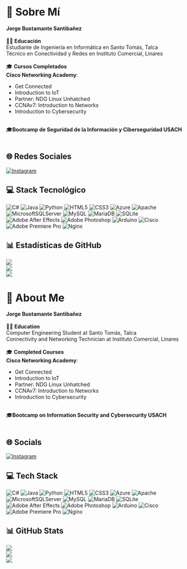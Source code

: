 # 💫 Sobre Mí
**Jorge Bustamante Santibañez**<br><br>
👨‍🎓 **Educación**<br>
Estudiante de Ingeniería en Informática en Santo Tomás, Talca<br>
Técnico en Conectividad y Redes en Instituto Comercial, Linares<br><br>
🎓 **Cursos Completados**<br>
**Cisco Networking Academy**:<br>
- Get Connected<br>
- Introduction to IoT<br>
- Partner: NDG Linux Unhatched<br>
- CCNAv7: Introduction to Networks<br>
- Introduction to Cybersecurity<br><br>

🎓**Bootcamp de Seguridad de la Información y Ciberseguridad USACH**<br><br>

## 🌐 Redes Sociales
[![Instagram](https://img.shields.io/badge/Instagram-%23E4405F.svg?logo=Instagram&logoColor=white)](https://instagram.com/stbz.jorge) 

## 💻 Stack Tecnológico
![C#](https://img.shields.io/badge/c%23-%23239120.svg?style=for-the-badge&logo=csharp&logoColor=white) ![Java](https://img.shields.io/badge/java-%23ED8B00.svg?style=for-the-badge&logo=openjdk&logoColor=white) ![Python](https://img.shields.io/badge/python-3670A0?style=for-the-badge&logo=python&logoColor=ffdd54) ![HTML5](https://img.shields.io/badge/html5-%23E34F26.svg?style=for-the-badge&logo=html5&logoColor=white) ![CSS3](https://img.shields.io/badge/css3-%231572B6.svg?style=for-the-badge&logo=css3&logoColor=white) ![Azure](https://img.shields.io/badge/azure-%230072C6.svg?style=for-the-badge&logo=microsoftazure&logoColor=white) ![Apache](https://img.shields.io/badge/apache-%23D42029.svg?style=for-the-badge&logo=apache&logoColor=white) ![MicrosoftSQLServer](https://img.shields.io/badge/Microsoft%20SQL%20Server-CC2927?style=for-the-badge&logo=microsoft%20sql%20server&logoColor=white) ![MySQL](https://img.shields.io/badge/mysql-4479A1.svg?style=for-the-badge&logo=mysql&logoColor=white) ![MariaDB](https://img.shields.io/badge/MariaDB-003545?style=for-the-badge&logo=mariadb&logoColor=white) ![SQLite](https://img.shields.io/badge/sqlite-%2307405e.svg?style=for-the-badge&logo=sqlite&logoColor=white) ![Adobe After Effects](https://img.shields.io/badge/Adobe%20After%20Effects-9999FF.svg?style=for-the-badge&logo=Adobe%20After%20Effects&logoColor=white) ![Adobe Photoshop](https://img.shields.io/badge/adobe%20photoshop-%2331A8FF.svg?style=for-the-badge&logo=adobe%20photoshop&logoColor=white) ![Arduino](https://img.shields.io/badge/-Arduino-00979D?style=for-the-badge&logo=Arduino&logoColor=white) ![Cisco](https://img.shields.io/badge/cisco-%23049fd9.svg?style=for-the-badge&logo=cisco&logoColor=black) ![Adobe Premiere Pro](https://img.shields.io/badge/Adobe%20Premiere%20Pro-9999FF.svg?style=for-the-badge&logo=Adobe%20Premiere%20Pro&logoColor=white) ![Nginx](https://img.shields.io/badge/nginx-%23009639.svg?style=for-the-badge&logo=nginx&logoColor=white)

## 📊 Estadísticas de GitHub
![](https://github-readme-stats.vercel.app/api?username=BSTR7&theme=dark&hide_border=false&include_all_commits=false&count_private=false)<br/>
![](https://github-readme-streak-stats.herokuapp.com/?user=BSTR7&theme=dark&hide_border=false)<br/>
![](https://github-readme-stats.vercel.app/api/top-langs/?username=BSTR7&theme=dark&hide_border=false&include_all_commits=false&count_private=false&layout=compact)



# 💫 About Me
**Jorge Bustamante Santibañez**<br><br>
👨‍🎓 **Education**<br>
Computer Engineering Student at Santo Tomás, Talca<br>
Connectivity and Networking Technician at Instituto Comercial, Linares<br><br>
🎓 **Completed Courses**<br>
**Cisco Networking Academy**:<br>
- Get Connected<br>
- Introduction to IoT<br>
- Partner: NDG Linux Unhatched<br>
- CCNAv7: Introduction to Networks<br>
- Introduction to Cybersecurity<br><br>

🎓**Bootcamp on Information Security and Cybersecurity USACH**<br><br>

## 🌐 Socials
[![Instagram](https://img.shields.io/badge/Instagram-%23E4405F.svg?logo=Instagram&logoColor=white)](https://instagram.com/stbz.jorge)

## 💻 Tech Stack
![C#](https://img.shields.io/badge/c%23-%23239120.svg?style=for-the-badge&logo=csharp&logoColor=white) ![Java](https://img.shields.io/badge/java-%23ED8B00.svg?style=for-the-badge&logo=openjdk&logoColor=white) ![Python](https://img.shields.io/badge/python-3670A0?style=for-the-badge&logo=python&logoColor=ffdd54) ![HTML5](https://img.shields.io/badge/html5-%23E34F26.svg?style=for-the-badge&logo=html5&logoColor=white) ![CSS3](https://img.shields.io/badge/css3-%231572B6.svg?style=for-the-badge&logo=css3&logoColor=white) ![Azure](https://img.shields.io/badge/azure-%230072C6.svg?style=for-the-badge&logo=microsoftazure&logoColor=white) ![Apache](https://img.shields.io/badge/apache-%23D42029.svg?style=for-the-badge&logo=apache&logoColor=white) ![MicrosoftSQLServer](https://img.shields.io/badge/Microsoft%20SQL%20Server-CC2927?style=for-the-badge&logo=microsoft%20sql%20server&logoColor=white) ![MySQL](https://img.shields.io/badge/mysql-4479A1.svg?style=for-the-badge&logo=mysql&logoColor=white) ![MariaDB](https://img.shields.io/badge/MariaDB-003545?style=for-the-badge&logo=mariadb&logoColor=white) ![SQLite](https://img.shields.io/badge/sqlite-%2307405e.svg?style=for-the-badge&logo=sqlite&logoColor=white) ![Adobe After Effects](https://img.shields.io/badge/Adobe%20After%20Effects-9999FF.svg?style=for-the-badge&logo=Adobe%20After%20Effects&logoColor=white) ![Adobe Photoshop](https://img.shields.io/badge/adobe%20photoshop-%2331A8FF.svg?style=for-the-badge&logo=adobe%20photoshop&logoColor=white) ![Arduino](https://img.shields.io/badge/-Arduino-00979D?style=for-the-badge&logo=Arduino&logoColor=white) ![Cisco](https://img.shields.io/badge/cisco-%23049fd9.svg?style=for-the-badge&logo=cisco&logoColor=black) ![Adobe Premiere Pro](https://img.shields.io/badge/Adobe%20Premiere%20Pro-9999FF.svg?style=for-the-badge&logo=Adobe%20Premiere%20Pro&logoColor=white) ![Nginx](https://img.shields.io/badge/nginx-%23009639.svg?style=for-the-badge&logo=nginx&logoColor=white)

## 📊 GitHub Stats
![](https://github-readme-stats.vercel.app/api?username=BSTR7&theme=dark&hide_border=false&include_all_commits=false&count_private=false)<br/>
![](https://github-readme-streak-stats.herokuapp.com/?user=BSTR7&theme=dark&hide_border=false)<br/>
![](https://github-readme-stats.vercel.app/api/top-langs/?username=BSTR7&theme=dark&hide_border=false&include_all_commits=false&count_private=false&layout=compact)


